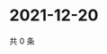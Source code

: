 # 2021-12-20

共 0 条

<!-- BEGIN WEIBO -->
<!-- 最后更新时间 Mon Dec 20 2021 07:11:32 GMT+0800 (China Standard Time) -->

<!-- END WEIBO -->
